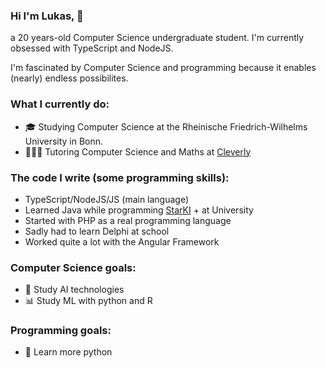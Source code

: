 ### Hi I'm Lukas, 👋

a 20 years-old Computer Science undergraduate student. I'm currently obsessed with TypeScript and NodeJS.

I'm fascinated by Computer Science and programming because it enables (nearly) endless possibilites.

### What I currently do:  
- 🎓 Studying Computer Science at the Rheinische Friedrich-Wilhelms University in Bonn.
- 👨🏽‍🏫 Tutoring Computer Science and Maths at [Cleverly] 

### The code I write (some programming skills):  
- TypeScript/NodeJS/JS (main language)
- Learned Java while programming [StarKI] + at University
- Started with PHP as a real programming language
- Sadly had to learn Delphi at school
- Worked quite a lot with the Angular Framework

### Computer Science goals: 
- 🤖 Study AI technologies
- 📊 Study ML with python and R

### Programming goals: 
- 🐍 Learn more python

[StarKI]: https://github.com/lukasgueth/StarKI
[Cleverly]: https://www.linkedin.com/company/cleverly-de

